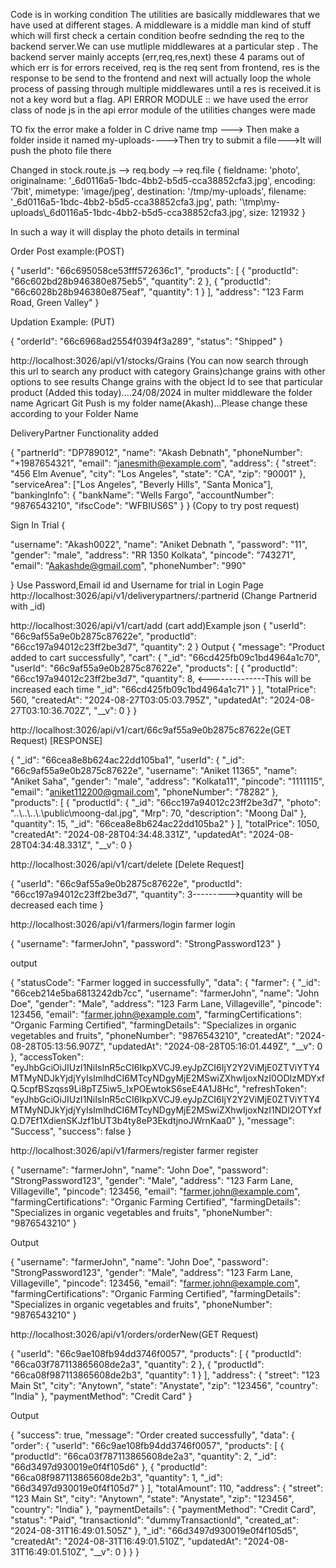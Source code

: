 Code is in working condition
The utilities are basically middlewares that we have used at different stages. A middleware is a middle man kind of stuff which will first check a certain condition beofre sednding the req to the backend server.We can use mutliple middlewares at a particular step . The backend server mainly accepts (err,req,res,next) these 4 params out of which err is for errors received, req is the req sent from frontend, res is the response to be send to the frontend and next will actually loop the whole process of passing through multiple middlewares until a res is received.it is not a key word but a flag.
API ERROR MODULE ::
we have used the error class of node js in the api error module of the utilities
changes were made

TO fix the error make a folder in C drive name tmp ---> Then make a folder inside it named my-uploads---->Then try to submit a file--->It will push the photo file there


Changed in stock.route.js --> req.body --> req.file 
{
  fieldname: 'photo',
  originalname: '_6d0116a5-1bdc-4bb2-b5d5-cca38852cfa3.jpg',
  encoding: '7bit',
  mimetype: 'image/jpeg',
  destination: '/tmp/my-uploads',
  filename: '_6d0116a5-1bdc-4bb2-b5d5-cca38852cfa3.jpg',
  path: '\\tmp\\my-uploads\\_6d0116a5-1bdc-4bb2-b5d5-cca38852cfa3.jpg',
  size: 121932
}

In such a way it will display the photo details in terminal

Order Post example:(POST)

{
  "userId": "66c695058ce53fff572636c1",
  "products": [
    {
      "productId": "66c602bd28b946380e875eb5",
      "quantity": 2
    },
    {
      "productId": "66c6028b28b946380e875eaf",
      "quantity": 1
    }
  ],
  "address": "123 Farm Road, Green Valley"
}


Updation Example: (PUT)

{
  "orderId": "66c6968ad2554f0394f3a289",
  "status": "Shipped"
}

http://localhost:3026/api/v1/stocks/Grains (You can now search through this url to search any product with category Grains)change grains with other options to see results
Change grains with the object Id to see that particular product 
(Added this today)....24/08/2024
in multer middleware the folder name Agricart Git Push is my folder name(Akash)...Please change these according to your Folder Name 

DeliveryPartner Functionality added 

{
  "partnerId": "DP789012",
  "name": "Akash Debnath",
  "phoneNumber": "+1987654321",
  "email": "janesmith@example.com",
  "address": {
    "street": "456 Elm Avenue",
    "city": "Los Angeles",
    "state": "CA",
    "zip": "90001"
  },
  "serviceArea": ["Los Angeles", "Beverly Hills", "Santa Monica"],
  "bankingInfo": {
    "bankName": "Wells Fargo",
    "accountNumber": "9876543210",
    "ifscCode": "WFBIUS6S"
  }
}
(Copy to try post request)

Sign In Trial 
{
  
  "username": "Akash0022",
  "name": "Aniket Debnath ",
  "password": "11",
  "gender": "male",
  "address": "RR 1350 Kolkata",
  "pincode": "743271",
  "email": "Aakashde@gmail.com",
  "phoneNumber": "990"
  
}
Use Password,Email id and Username for trial in Login Page 
http://localhost:3026/api/v1/deliverypartners/:partnerid (Change Partnerid with _id)

http://localhost:3026/api/v1/cart/add
(cart add)Example json
{
  "userId": "66c9af55a9e0b2875c87622e", 
  "productId": "66cc197a94012c23ff2be3d7", 
  "quantity": 2
}
Output
{
    "message": "Product added to cart successfully",
    "cart": {
        "_id": "66cd425fb09c1bd4964a1c70",
        "userId": "66c9af55a9e0b2875c87622e",
        "products": [
            {
                "productId": "66cc197a94012c23ff2be3d7",
                "quantity": 8,    <--------------This will be increased each time
                "_id": "66cd425fb09c1bd4964a1c71"
            }
        ],
        "totalPrice": 560,
        "createdAt": "2024-08-27T03:05:03.795Z",
        "updatedAt": "2024-08-27T03:10:36.702Z",
        "__v": 0
    }
}

http://localhost:3026/api/v1/cart/66c9af55a9e0b2875c87622e(GET Request)
[RESPONSE]

{
    "_id": "66cea8e8b624ac22dd105ba1",
    "userId": {
        "_id": "66c9af55a9e0b2875c87622e",
        "username": "Aniket 11365",
        "name": "Aniket Saha",
        "gender": "male",
        "address": "Kolkata11",
        "pincode": "1111115",
        "email": "aniket112200@gmail.com",
        "phoneNumber": "78282"
    },
    "products": [
        {
            "productId": {
                "_id": "66cc197a94012c23ff2be3d7",
                "photo": "..\\..\\..\\.\\public\\moong-dal.jpg",
                "Mrp": 70,
                "description": "Moong Dal"
            },
            "quantity": 15,
            "_id": "66cea8e8b624ac22dd105ba2"
        }
    ],
    "totalPrice": 1050,
    "createdAt": "2024-08-28T04:34:48.331Z",
    "updatedAt": "2024-08-28T04:34:48.331Z",
    "__v": 0
}

http://localhost:3026/api/v1/cart/delete
[Delete Request]

{
  "userId": "66c9af55a9e0b2875c87622e",
  "productId": "66cc197a94012c23ff2be3d7",
  "quantity": 3--------->quantity will be decreased each time
}

http://localhost:3026/api/v1/farmers/login
farmer login

{
    "username": "farmerJohn",
    "password": "StrongPassword123"
}


output

{
    "statusCode": "Farmer logged in successfully",
    "data": {
        "farmer": {
            "_id": "66ceb214e5ba6813242db7cc",
            "username": "farmerJohn",
            "name": "John Doe",
            "gender": "Male",
            "address": "123 Farm Lane, Villageville",
            "pincode": 123456,
            "email": "farmer.john@example.com",
            "farmingCertifications": "Organic Farming Certified",
            "farmingDetails": "Specializes in organic vegetables and fruits",
            "phoneNumber": "9876543210",
            "createdAt": "2024-08-28T05:13:56.907Z",
            "updatedAt": "2024-08-28T05:16:01.449Z",
            "__v": 0
        },
        "accessToken": "eyJhbGciOiJIUzI1NiIsInR5cCI6IkpXVCJ9.eyJpZCI6IjY2Y2ViMjE0ZTViYTY4MTMyNDJkYjdjYyIsImlhdCI6MTcyNDgyMjE2MSwiZXhwIjoxNzI0ODIzMDYxfQ.5cpfBSzqss9Li8pTZ5iw5_IxPOEwtokS6seE4A1J8Hc",
        "refreshToken": "eyJhbGciOiJIUzI1NiIsInR5cCI6IkpXVCJ9.eyJpZCI6IjY2Y2ViMjE0ZTViYTY4MTMyNDJkYjdjYyIsImlhdCI6MTcyNDgyMjE2MSwiZXhwIjoxNzI1NDI2OTYxfQ.D7Ef1XdienSKJzf1bUT3b4ty8eP3EkdtjnoJWrnKaa0"
    },
    "message": "Success",
    "success": false
}

http://localhost:3026/api/v1/farmers/register
farmer register

{
    "username": "farmerJohn",
    "name": "John Doe",
    "password": "StrongPassword123",
    "gender": "Male",
    "address": "123 Farm Lane, Villageville",
    "pincode": 123456,
    "email": "farmer.john@example.com",
    "farmingCertifications": "Organic Farming Certified",
    "farmingDetails": "Specializes in organic vegetables and fruits",
    "phoneNumber": "9876543210"
}

Output

{
    "username": "farmerJohn",
    "name": "John Doe",
    "password": "StrongPassword123",
    "gender": "Male",
    "address": "123 Farm Lane, Villageville",
    "pincode": 123456,
    "email": "farmer.john@example.com",
    "farmingCertifications": "Organic Farming Certified",
    "farmingDetails": "Specializes in organic vegetables and fruits",
    "phoneNumber": "9876543210"
}

http://localhost:3026/api/v1/orders/orderNew(GET Request)

{
  "userId": "66c9ae108fb94dd3746f0057", 
  "products": [
    {
      "productId": "66ca03f787113865608de2a3", 
      "quantity": 2
    },
    {
      "productId": "66ca08f987113865608de2b3", 
      "quantity": 1
    }
  ],
  "address": {
    "street": "123 Main St",
    "city": "Anytown",
    "state": "Anystate",
    "zip": "123456",
    "country": "India"
  },
  "paymentMethod": "Credit Card"
}

Output 

{
    "success": true,
    "message": "Order created successfully",
    "data": {
        "order": {
            "userId": "66c9ae108fb94dd3746f0057",
            "products": [
                {
                    "productId": "66ca03f787113865608de2a3",
                    "quantity": 2,
                    "_id": "66d3497d930019e0f4f105d6"
                },
                {
                    "productId": "66ca08f987113865608de2b3",
                    "quantity": 1,
                    "_id": "66d3497d930019e0f4f105d7"
                }
            ],
            "totalAmount": 110,
            "address": {
                "street": "123 Main St",
                "city": "Anytown",
                "state": "Anystate",
                "zip": "123456",
                "country": "India"
            },
            "paymentDetails": {
                "paymentMethod": "Credit Card",
                "status": "Paid",
                "transactionId": "dummyTransactionId",
                "created_at": "2024-08-31T16:49:01.505Z"
            },
            "_id": "66d3497d930019e0f4f105d5",
            "createdAt": "2024-08-31T16:49:01.510Z",
            "updatedAt": "2024-08-31T16:49:01.510Z",
            "__v": 0
        }
    }
}